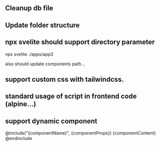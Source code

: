 ## Cleanup db file
## Update folder structure
## npx svelite should support directory parameter
npx svelite ./apps/app3

also should update components path...


## support custom css with tailwindcss.

## standard usage of script in frontend code (alpine...)

## support dynamic component


@include("{componentName}", {componentProps})
{componentContent}
@endinclude

